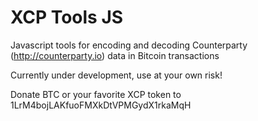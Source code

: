 # XCP Tools JS

Javascript tools for encoding and decoding Counterparty (http://counterparty.io) data in Bitcoin transactions

Currently under development, use at your own risk!

Donate BTC or your favorite XCP token to 1LrM4bojLAKfuoFMXkDtVPMGydX1rkaMqH
